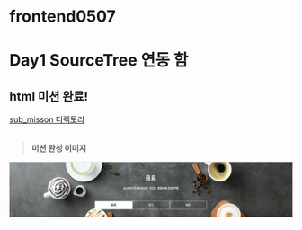 # frontend0507

# Day1 SourceTree 연동 함

## html 미션 완료!
[sub_misson 디렉토리](./sub_mission/)
</br></br>

> **미션 완성 이미지**

![html미션](./sub_mission/image/결과물.png)
